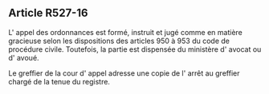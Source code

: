 Article R527-16
----
L' appel des ordonnances est formé, instruit et jugé comme en matière gracieuse
selon les dispositions des articles 950 à 953 du code de procédure civile.
Toutefois, la partie est dispensée du ministère d' avocat ou d' avoué.

Le greffier de la cour d' appel adresse une copie de l' arrêt au greffier chargé
de la tenue du registre.
